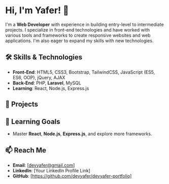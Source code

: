 # Hi, I'm Yafer! 👋

I'm a **Web Developer** with experience in building entry-level to intermediate projects. I specialize in front-end technologies and have worked with various tools and frameworks to create responsive websites and web applications. I'm also eager to expand my skills with new technologies.

## 🛠️ Skills & Technologies

- **Front-End**: HTML5, CSS3, Bootstrap, TailwindCSS, JavaScript (ES5, ES6, OOP), jQuery, AJAX
- **Back-End**: PHP, **Laravel**, MySQL
- **Learning**: React, Node.js, Express.js

## 💼 Projects


## 🌱 Learning Goals
- Master **React**, **Node.js**, **Express.js**, and explore more frameworks.

## 📫 Reach Me
- **Email**: [devyafer@gmail.com]
- **LinkedIn**: [Your LinkedIn Profile Link]
- **GitHub**: [https://github.com/devyafer/devyafer-portfolio]

